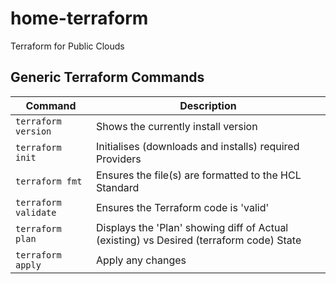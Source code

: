 # home-terraform
Terraform for Public Clouds

## Generic Terraform Commands

| Command                   | Description               |
| -                         | -                         |
| `terraform version`       | Shows the currently install version |
| `terraform init`          | Initialises (downloads and installs) required Providers |
| `terraform fmt`           | Ensures the file(s) are formatted to the HCL Standard |
| `terraform validate`      | Ensures the Terraform code is 'valid' |
| `terraform plan`          | Displays the 'Plan' showing diff of Actual (existing) vs Desired (terraform code) State |
| `terraform apply`         | Apply any changes |